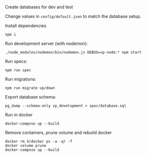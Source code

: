 Create databases for dev and test

Change values in `config/default.json` to match the database setup.

Install dependencies

```
npm i
```

Run development server (with nodemon):

```
./node_modules/nodemon/bin/nodemon.js DEBUG=vp-node:* npm start
```

Run specs:

```
npm run spec
```

Run migrations:

```
npm run migrate up/down
```

Export database schema:

```
pg_dump --schema-only vp_development > spec/database.sql
```

Run in docker

```
docker-compose up --build
```

Remove containers, prune volume and rebuild docker

```
docker rm $(docker ps -a -q) -f
docker volume prune
docker-compose up --build
```
